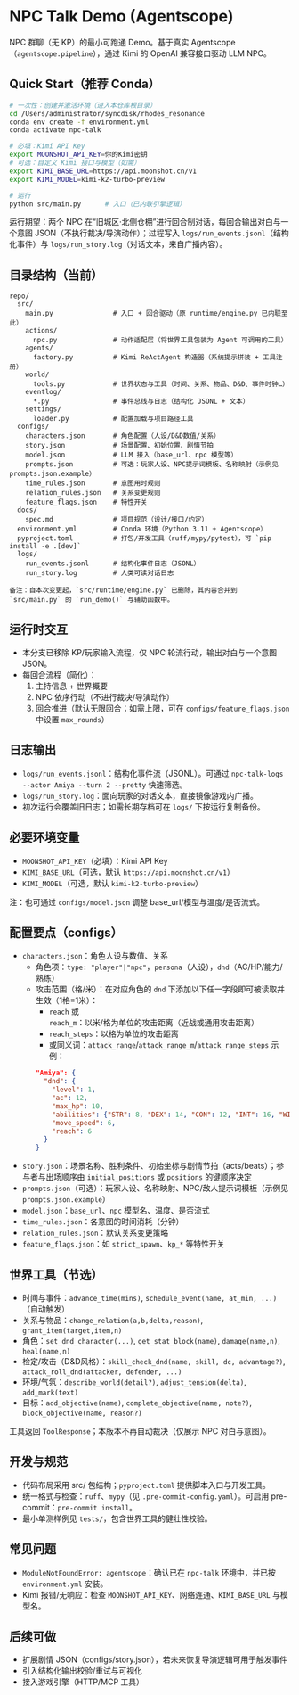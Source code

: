 # NPC Talk Demo (Agentscope)

NPC 群聊（无 KP）的最小可跑通 Demo。基于真实 Agentscope（`agentscope.pipeline`），通过 Kimi 的 OpenAI 兼容接口驱动 LLM NPC。

## Quick Start（推荐 Conda）

```bash
# 一次性：创建并激活环境（进入本仓库根目录）
cd /Users/administrator/syncdisk/rhodes_resonance
conda env create -f environment.yml
conda activate npc-talk

# 必填：Kimi API Key
export MOONSHOT_API_KEY=你的Kimi密钥
# 可选：自定义 Kimi 接口与模型（如需）
export KIMI_BASE_URL=https://api.moonshot.cn/v1
export KIMI_MODEL=kimi-k2-turbo-preview

# 运行
python src/main.py      # 入口（已内联引擎逻辑）
```

运行期望：两个 NPC 在“旧城区·北侧仓棚”进行回合制对话，每回合输出对白与一个意图 JSON（不执行裁决/导演动作）；过程写入 `logs/run_events.jsonl`（结构化事件）与 `logs/run_story.log`（对话文本，来自广播内容）。

## 目录结构（当前）

```
repo/
  src/
    main.py               # 入口 + 回合驱动（原 runtime/engine.py 已内联至此）
    actions/
      npc.py              # 动作适配层（将世界工具包装为 Agent 可调用的工具）
    agents/
      factory.py          # Kimi ReActAgent 构造器（系统提示拼装 + 工具注册）
    world/
      tools.py            # 世界状态与工具（时间、关系、物品、D&D、事件时钟…）
    eventlog/
      *.py                # 事件总线与日志（结构化 JSONL + 文本）
    settings/
      loader.py           # 配置加载与项目路径工具
  configs/
    characters.json       # 角色配置（人设/D&D数值/关系）
    story.json            # 场景配置、初始位置、剧情节拍
    model.json            # LLM 接入（base_url、npc 模型等）
    prompts.json          # 可选：玩家人设、NPC提示词模板、名称映射（示例见 prompts.json.example）
    time_rules.json       # 意图用时规则
    relation_rules.json   # 关系变更规则
    feature_flags.json    # 特性开关
  docs/
    spec.md               # 项目规范（设计/接口/约定）
  environment.yml         # Conda 环境（Python 3.11 + Agentscope）
  pyproject.toml          # 打包/开发工具（ruff/mypy/pytest），可 `pip install -e .[dev]`
  logs/
    run_events.jsonl      # 结构化事件日志（JSONL）
    run_story.log         # 人类可读对话日志

备注：自本次变更起，`src/runtime/engine.py` 已删除，其内容合并到 `src/main.py` 的 `run_demo()` 与辅助函数中。
```

## 运行时交互

- 本分支已移除 KP/玩家输入流程，仅 NPC 轮流行动，输出对白与一个意图 JSON。
- 每回合流程（简化）：
  1) 主持信息 + 世界概要
  2) NPC 依序行动（不进行裁决/导演动作）
  3) 回合推进（默认无限回合；如需上限，可在 `configs/feature_flags.json` 中设置 `max_rounds`）

## 日志输出

- `logs/run_events.jsonl`：结构化事件流（JSONL）。可通过 `npc-talk-logs --actor Amiya --turn 2 --pretty` 快速筛选。
- `logs/run_story.log`：面向玩家的对话文本，直接镜像游戏内广播。
- 初次运行会覆盖旧日志；如需长期存档可在 `logs/` 下按运行复制备份。

## 必要环境变量

- `MOONSHOT_API_KEY`（必填）：Kimi API Key
- `KIMI_BASE_URL`（可选，默认 `https://api.moonshot.cn/v1`）
- `KIMI_MODEL`（可选，默认 `kimi-k2-turbo-preview`）

注：也可通过 `configs/model.json` 调整 base_url/模型与温度/是否流式。

## 配置要点（configs）

- `characters.json`：角色人设与数值、关系
  - 角色项：`type: "player"|"npc"`，`persona`（人设），`dnd`（AC/HP/能力/熟练）
  - 攻击范围（格/米）：在对应角色的 `dnd` 下添加以下任一字段即可被读取并生效（1格=1米）：
    - `reach` 或 `reach_m`：以米/格为单位的攻击距离（近战或通用攻击距离）
    - `reach_steps`：以格为单位的攻击距离
    - 或同义词：`attack_range`/`attack_range_m`/`attack_range_steps`
    示例：
    ```json
    "Amiya": {
      "dnd": {
        "level": 1,
        "ac": 12,
        "max_hp": 10,
        "abilities": {"STR": 8, "DEX": 14, "CON": 12, "INT": 16, "WIS": 12, "CHA": 12},
        "move_speed": 6,
        "reach": 6
      }
    }
    ```
- `story.json`：场景名称、胜利条件、初始坐标与剧情节拍（acts/beats）；参与者与出场顺序由 `initial_positions` 或 `positions` 的键顺序决定
- `prompts.json`（可选）：玩家人设、名称映射、NPC/敌人提示词模板（示例见 `prompts.json.example`）
- `model.json`：`base_url`、`npc` 模型名、温度、是否流式
- `time_rules.json`：各意图的时间消耗（分钟）
- `relation_rules.json`：默认关系变更策略
- `feature_flags.json`：如 `strict_spawn`、`kp_*` 等特性开关

## 世界工具（节选）

- 时间与事件：`advance_time(mins)`, `schedule_event(name, at_min, ...)`（自动触发）
- 关系与物品：`change_relation(a,b,delta,reason)`, `grant_item(target,item,n)`
- 角色：`set_dnd_character(...)`, `get_stat_block(name)`, `damage(name,n)`, `heal(name,n)`
- 检定/攻击（D&D风格）：`skill_check_dnd(name, skill, dc, advantage?)`, `attack_roll_dnd(attacker, defender, ...)`
- 环境/气氛：`describe_world(detail?)`, `adjust_tension(delta)`, `add_mark(text)`
- 目标：`add_objective(name)`, `complete_objective(name, note?)`, `block_objective(name, reason?)`

工具返回 `ToolResponse`；本版本不再自动裁决（仅展示 NPC 对白与意图）。

## 开发与规范

- 代码布局采用 src/ 包结构；`pyproject.toml` 提供脚本入口与开发工具。
- 统一格式与检查：`ruff`、`mypy`（见 `.pre-commit-config.yaml`）。可启用 pre-commit：`pre-commit install`。
- 最小单测样例见 `tests/`，包含世界工具的健壮性校验。

## 常见问题

- `ModuleNotFoundError: agentscope`：确认已在 `npc-talk` 环境中，并已按 `environment.yml` 安装。
- Kimi 报错/无响应：检查 `MOONSHOT_API_KEY`、网络连通、`KIMI_BASE_URL` 与模型名。

## 后续可做
- 扩展剧情 JSON（configs/story.json），若未来恢复导演逻辑可用于触发事件
- 引入结构化输出校验/重试与可视化
- 接入游戏引擎（HTTP/MCP 工具）
